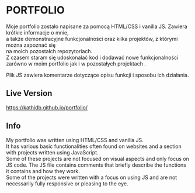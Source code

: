 # PORTFOLIO

Moje portfolio zostało napisane za pomocą HTML/CSS i vanilla JS. Zawiera krótkie informacje o mnie,<br>
a także demonstracyjne funkcjonalności oraz kilka projektów, z którymi można zapoznać się
<br> na moich pozostałch repozytoriach. 
<br>
Z czasem staram się udoskonalać kod i dodawać nowe funkcjonalności zarówno w moim portfolio jak i w pozostałych projektach
. 

Plik JS zawiera komentarze dotyczące opisu funkcji i sposobu ich działania.

## Live Version

https://kathidb.github.io/portfolio/

## Info

My portfolio was written using HTML/CSS and vanilla JS.
<br>It has various basic functionalities often found on websites and a section with projects written using JavaScript.
<br> Some of these projects are not focused on visual aspects and only focus on JS code.
The JS file contains comments that briefly describe the functions it contains and how they work.
<br>
Some of the projects were written with a focus on using JS and are not necessarily fully responsive or pleasing to the eye.
